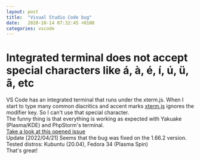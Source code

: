 ```yaml
---
layout: post
title:  "Visual Studio Code bug"
date:   2020-10-14 07:32:45 +0100
categories: vscode
---
```


# Integrated terminal does not accept special characters like á, à, é, í, ú, ü, ã, etc

VS Code has an integrated terminal that runs under the xterm.js. When I start to type many common diacritics and accent marks [xterm.js](https://xtermjs.org/) ignores the modifier key. So I can't use that special character.<br/>
The funny thing is that everything is working as expected with Yakuake (Plasma/KDE) and PhpStorm's terminal.<br/>
[Take a look at this opened issue](https://github.com/microsoft/vscode/issues/108032)
<br>
Update [2022/04/21]
Seems that the bug was fixed on the 1.66.2 version.
Tested distros: Kubuntu (20.04), Fedora 34 (Plasma Spin)
<br>
That's great!